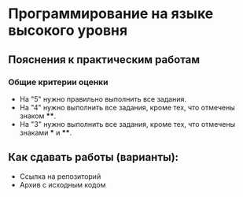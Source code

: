 # Программирование на языке высокого уровня

## Пояснения к практическим работам

### Общие критерии оценки

* На "5" нужно правильно выполнить все задания.
* На "4" нужно выполнить все задания, кроме тех, что отмечены знаком
  **\*\***.
* На "3" нужно выполнить все задания, кроме тех, что отмечены знаками
  **\*** и **\*\***.

## Как сдавать работы (варианты):

* Ссылка на репозиторий
* Архив с исходным кодом
